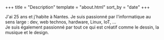 +++
title = "Description"
template = "about.html"
sort_by = "date"
+++

J'ai 25 ans et j'habite à Nantes. Je suis passionné par l'informatique au sens large : dev, web technos, hardware, Linux, IoT, ... <br />
Je suis également passionné par tout ce qui est créatif comme le dessin, la musique et le design.